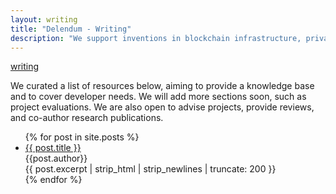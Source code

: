 ```yaml
---
layout: writing
title: "Delendum - Writing"
description: "We support inventions in blockchain infrastructure, private computing, and zero-knowledge proof applications"
---
```


<div>
    <div class="page-link-container">
        <a class="menu-link" href="/writing">writing</a>
    </div>
    <p class="text-black text-research-para">
        We curated a list of resources below, aiming to provide a knowledge base and to cover developer needs. We will add more sections soon, such as project evaluations. We are also open to advise projects, provide reviews, and co-author research publications. 
    </p>
    <ul class="no-list-style">
    {% for post in site.posts %}
        <li class="no-list-style post-container">
            <div class="text-black text-large">
                <a class="text-black" href="{{ post.url }}">
                    {{ post.title }}
                </a>
            </div>
            <div class="text-black">
                {{post.author}} 
            </div> 
            {{ post.excerpt | strip_html | strip_newlines | truncate: 200 }}  
        </li>
    {% endfor %}
    </ul>
</div>